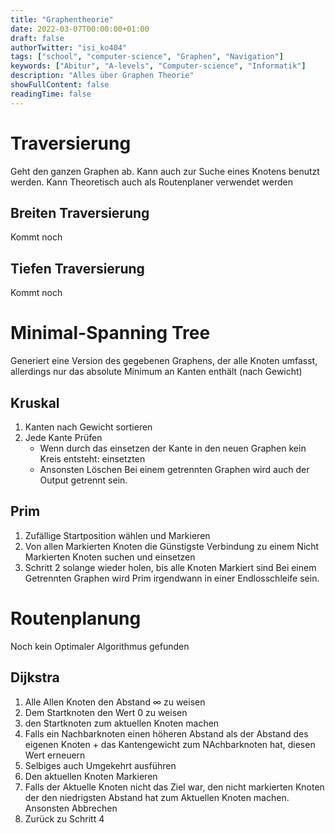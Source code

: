 ```yaml
---
title: "Graphentheorie"
date: 2022-03-07T00:00:00+01:00
draft: false
authorTwitter: "isi_ko404"
tags: ["school", "computer-science", "Graphen", "Navigation"]
keywords: ["Abitur", "A-levels", "Computer-science", "Informatik"]
description: "Alles über Graphen Theorie"
showFullContent: false
readingTime: false
---
```


# Traversierung
Geht den ganzen Graphen ab. Kann auch zur Suche eines Knotens benutzt werden. Kann Theoretisch auch als Routenplaner verwendet werden

## Breiten Traversierung
Kommt noch
## Tiefen Traversierung
Kommt noch

# Minimal-Spanning Tree
Generiert eine Version des gegebenen Graphens, der alle Knoten umfasst, allerdings nur das absolute Minimum an Kanten enthält (nach Gewicht)

## Kruskal
1. Kanten nach Gewicht sortieren
2. Jede Kante Prüfen
    - Wenn durch das einsetzen der Kante in den neuen Graphen kein Kreis entsteht: einsetzten
    - Ansonsten Löschen
Bei einem getrennten Graphen wird auch der Output getrennt sein.

## Prim
1. Zufällige Startposition wählen und Markieren
2. Von allen Markierten Knoten die Günstigste Verbindung zu einem Nicht Markierten Knoten suchen und einsetzen
3. Schritt 2 solange wieder holen, bis alle Knoten Markiert sind
Bei einem Getrennten Graphen wird Prim irgendwann in einer Endlosschleife sein.

# Routenplanung
Noch kein Optimaler Algorithmus gefunden
## Dijkstra
1. Alle Allen Knoten den Abstand ∞ zu weisen
2. Dem Startknoten den Wert 0 zu weisen
3. den Startknoten zum aktuellen Knoten machen
4. Falls ein Nachbarknoten einen höheren Abstand als der Abstand des eigenen Knoten + das Kantengewicht zum NAchbarknoten hat, diesen Wert erneuern
5. Selbiges auch Umgekehrt ausführen
5. Den aktuellen Knoten Markieren
6. Falls der Aktuelle Knoten nicht das Ziel war, den nicht markierten Knoten der den niedrigsten Abstand hat zum Aktuellen Knoten machen. Ansonsten Abbrechen
7. Zurück zu Schritt 4